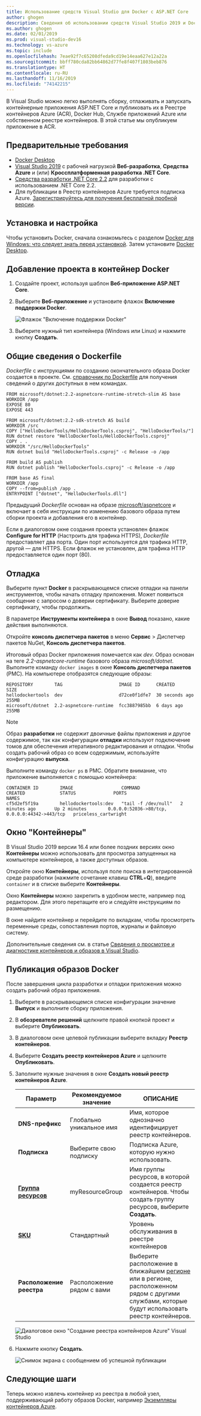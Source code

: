 ```yaml
---
title: Использование средств Visual Studio для Docker с ASP.NET Core
author: ghogen
description: Сведения об использовании средств Visual Studio 2019 и Docker для Windows
ms.author: ghogen
ms.date: 02/01/2019
ms.prod: visual-studio-dev16
ms.technology: vs-azure
ms.topic: include
ms.openlocfilehash: 7eae92f7c65208dfeda9cd19e14eaa627e12a22a
ms.sourcegitcommit: bbff780cda82bb64862d77fe8f407f1803beb876
ms.translationtype: HT
ms.contentlocale: ru-RU
ms.lasthandoff: 11/16/2019
ms.locfileid: "74142215"
---
```

В Visual Studio можно легко выполнять сборку, отлаживать и запускать контейнерные приложения ASP.NET Core и публиковать их в Реестре контейнеров Azure (ACR), Docker Hub, Службе приложений Azure или собственном реестре контейнеров. В этой статье мы опубликуем приложение в ACR.

## <a name="prerequisites"></a>Предварительные требования

* [Docker Desktop](https://hub.docker.com/editions/community/docker-ce-desktop-windows)
* [Visual Studio 2019](https://visualstudio.microsoft.com/downloads) с рабочей нагрузкой **Веб-разработка**, **Средства Azure** и (или) **Кроссплатформенная разработка .NET Core**.
* [Средства разработки .NET Core 2.2](https://dotnet.microsoft.com/download/dotnet-core/2.2) для разработки с использованием .NET Core 2.2.
* Для публикации в Реестр контейнеров Azure требуется подписка Azure. [Зарегистрируйтесь для получения бесплатной пробной версии](https://azure.microsoft.com/offers/ms-azr-0044p/).

## <a name="installation-and-setup"></a>Установка и настройка

Чтобы установить Docker, сначала ознакомьтесь с разделом [Docker для Windows: что следует знать перед установкой](https://docs.docker.com/docker-for-windows/install/#what-to-know-before-you-install). Затем установите [Docker Desktop](https://hub.docker.com/editions/community/docker-ce-desktop-windows).

## <a name="add-a-project-to-a-docker-container"></a>Добавление проекта в контейнер Docker

1. Создайте проект, используя шаблон **Веб-приложение ASP.NET Core**.
1. Выберите **Веб-приложение** и установите флажок **Включение поддержки Docker**.

   ![Флажок "Включение поддержки Docker"](../../media/container-tools/vs-2019/create-new-web-application.PNG)

1. Выберите нужный тип контейнера (Windows или Linux) и нажмите кнопку **Создать**.

## <a name="dockerfile-overview"></a>Общие сведения о Dockerfile

*Dockerfile* с инструкциями по созданию окончательного образа Docker создается в проекте. См. [справочник по Dockerfile](https://docs.docker.com/engine/reference/builder/) для получения сведений о других доступных в нем командах.

```
FROM microsoft/dotnet:2.2-aspnetcore-runtime-stretch-slim AS base
WORKDIR /app
EXPOSE 80
EXPOSE 443

FROM microsoft/dotnet:2.2-sdk-stretch AS build
WORKDIR /src
COPY ["HelloDockerTools/HelloDockerTools.csproj", "HelloDockerTools/"]
RUN dotnet restore "HelloDockerTools/HelloDockerTools.csproj"
COPY . .
WORKDIR "/src/HelloDockerTools"
RUN dotnet build "HelloDockerTools.csproj" -c Release -o /app

FROM build AS publish
RUN dotnet publish "HelloDockerTools.csproj" -c Release -o /app

FROM base AS final
WORKDIR /app
COPY --from=publish /app .
ENTRYPOINT ["dotnet", "HelloDockerTools.dll"]
```

Предыдущий *Dockerfile* основан на образе [microsoft/aspnetcore](https://hub.docker.com/r/microsoft/aspnetcore/) и включает в себя инструкции по изменению базового образа путем сборки проекта и добавления его в контейнер.

Если в диалоговом окне создания проекта установлен флажок **Configure for HTTP** (Настроить для трафика HTTPS), *Dockerfile* предоставляет два порта. Один порт используется для трафика HTTP, другой — для HTTPS. Если флажок не установлен, для трафика HTTP предоставляется один порт (80).

## <a name="debug"></a>Отладка

Выберите пункт **Docker** в раскрывающемся списке отладки на панели инструментов, чтобы начать отладку приложения. Может появиться сообщение с запросом о доверии сертификату. Выберите доверие сертификату, чтобы продолжить.

В параметре **Инструменты контейнера** в окне **Вывод** показано, какие действия выполняются.

Откройте **консоль диспетчера пакетов** в меню **Сервис** > Диспетчер пакетов NuGet, **Консоль диспетчера пакетов**.

Итоговый образ Docker приложения помечается как *dev*. Образ основан на теге *2.2-aspnetcore-runtime* базового образа *microsoft/dotnet*. Выполните команду `docker images` в окне **Консоль диспетчера пакетов** (PMC). На компьютере отобразятся следующие образы:

```console
REPOSITORY        TAG                     IMAGE ID      CREATED         SIZE
hellodockertools  dev                     d72ce0f1dfe7  30 seconds ago  255MB
microsoft/dotnet  2.2-aspnetcore-runtime  fcc3887985bb  6 days ago      255MB
```

> [!NOTE]
> Образ **разработки** не содержит двоичные файлы приложения и другое содержимое, так как конфигурации **отладки** используют подключение томов для обеспечения итеративного редактирования и отладки. Чтобы создать рабочий образ со всем содержимым, используйте конфигурацию **выпуска**.

Выполните команду `docker ps` в PMC. Обратите внимание, что приложение выполняется с помощью контейнера:

```console
CONTAINER ID        IMAGE                  COMMAND               CREATED             STATUS              PORTS                                           NAMES
cf5d2ef5f19a        hellodockertools:dev   "tail -f /dev/null"   2 minutes ago       Up 2 minutes        0.0.0.0:52036->80/tcp, 0.0.0.0:44342->443/tcp   priceless_cartwright
```

## <a name="containers-window"></a>Окно "Контейнеры"

В Visual Studio 2019 версии 16.4 или более поздних версиях окно **Контейнеры** можно использовать для просмотра запущенных на компьютере контейнеров, а также доступных образов.

Откройте окно **Контейнеры**, используя поле поиска в интегрированной среде разработки (нажмите сочетание клавиш **CTRL**+**Q**), введите `container` и в списке выберите **Контейнеры**.

Окно **Контейнеры** можно закрепить в удобном месте, например под редактором. Для этого перетащите его и следуйте инструкциям по размещению.

В окне найдите контейнер и перейдите по вкладкам, чтобы просмотреть переменные среды, сопоставления портов, журналы и файловую систему.

Дополнительные сведения см. в статье [Сведения о просмотре и диагностике контейнеров и образов в Visual Studio](../../view-and-diagnose-containers.md).

## <a name="publish-docker-images"></a>Публикация образов Docker

После завершения цикла разработки и отладки приложения можно создать рабочий образ приложения.

1. Выберите в раскрывающемся списке конфигурации значение **Выпуск** и выполните сборку приложения.
1. В **обозревателе решений** щелкните правой кнопкой проект и выберите **Опубликовать**.
1. В диалоговом окне целевой публикации выберите вкладку **Реестр контейнеров**.
1. Выберите **Создать реестр контейнеров Azure** и щелкните **Опубликовать**.
1. Заполните нужные значения в окне **Создать новый реестр контейнеров Azure**.

    | Параметр      | Рекомендуемое значение  | ОПИСАНИЕ                                |
    | ------------ |  ------- | -------------------------------------------------- |
    | **DNS-префикс** | Глобально уникальное имя | Имя, которое однозначно идентифицирует реестр контейнеров. |
    | **Подписка** | Выберите свою подписку | Подписка Azure, которую нужно использовать. |
    | **[Группа ресурсов](/azure/azure-resource-manager/resource-group-overview)** | myResourceGroup |  Имя группы ресурсов, в которой создается реестр контейнеров. Чтобы создать группу ресурсов, выберите **Создать**.|
    | **[SKU](https://docs.microsoft.com/azure/container-registry/container-registry-skus)** | Стандартный | Уровень обслуживания в реестре контейнеров  |
    | **Расположение реестра** | Расположение рядом с вами | Выберите расположение в ближайшем [регионе](https://azure.microsoft.com/regions/) или в регионе, расположенном рядом с другими службами, которые будут использовать реестр контейнеров. |

    ![Диалоговое окно "Создание реестра контейнеров Azure" Visual Studio][0]

1. Нажмите кнопку **Создать**.

   ![Снимок экрана с сообщением об успешной публикации](../../media/container-tools/publish-succeeded.png)

## <a name="next-steps"></a>Следующие шаги

Теперь можно извлечь контейнер из реестра в любой узел, поддерживающий работу образов Docker, например [Экземпляры контейнеров Azure](/azure/container-instances/container-instances-tutorial-deploy-app).

[0]:../../media/hosting-web-apps-in-docker/vs-acr-provisioning-dialog-2019.png
